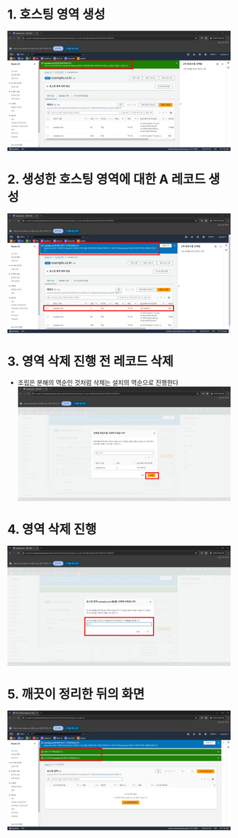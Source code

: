 # 1. 호스팅 영역 생성
![](../AWS/screenshot/61.jpg)

# 2. 생성한 호스팅 영역에 대한 A 레코드 생성
![](../AWS/screenshot/62.jpg)

# 3. 영역 삭제 진행 전 레코드 삭제
  - 조립은 분해의 역순인 것처럼 삭제는 설치의 역순으로 진행한다
![](../AWS/screenshot/63.jpg)

# 4. 영역 삭제 진행
![](../AWS/screenshot/64.jpg)

# 5. 깨끗이 정리한 뒤의 화면
![](../AWS/screenshot/65.jpg)
